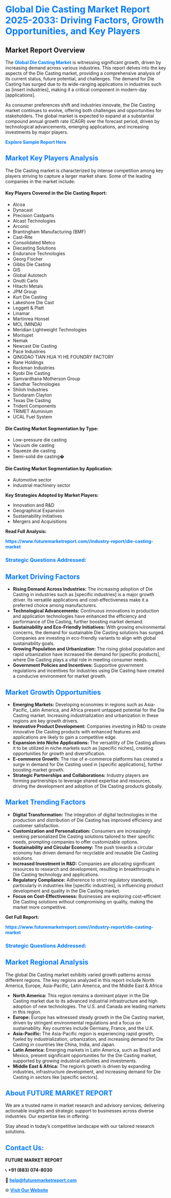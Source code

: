 <h1 style="color: #007BFF;">Global Die Casting Market Report 2025-2033: Driving Factors, Growth Opportunities, and Key Players</h1>

<section id="overview">
<h2>Market Report Overview</h2>
<p>The <a href="https://www.futuremarketreport.com//industry-report/die-casting-market" style="color: #007BFF; text-decoration: none;"><strong>Global Die Casting Market</strong></a> is witnessing significant growth, driven by increasing demand across various industries. This report delves into the key aspects of the Die Casting market, providing a comprehensive analysis of its current status, future potential, and challenges. The demand for Die Casting has surged due to its wide-ranging applications in industries such as [insert industries], making it a critical component in modern-day [applications].</p>
<p>As consumer preferences shift and industries innovate, the Die Casting market continues to evolve, offering both challenges and opportunities for stakeholders. The global market is expected to expand at a substantial compound annual growth rate (CAGR) over the forecast period, driven by technological advancements, emerging applications, and increasing investments by major players.</p>
</section>

<section id="overview">
<p><a href="https://www.futuremarketreport.com//request-sample/reportId=56726" style="color: #007BFF; text-decoration: none;"><strong>Explore Sample Report Here</strong></a></p>
</section>

<section id="key-players">
<h2 style="color: #007BFF;">Market Key Players Analysis</h2>
<p>The Die Casting market is characterized by intense competition among key players striving to capture a larger market share. Some of the leading companies in the market include:</p>
<h4>Key Players Covered in the Die Casting Report:</h4>
<ul><li>Alcoa</li><li>Dynacast</li><li>Precision Castparts</li><li>Alcast Technologies</li><li>Arconic</li><li>Brantingham Manufacturing (BMF)</li><li>Cast-Rite</li><li>Consolidated Metco</li><li>Diecasting Solutions</li><li>Endurance Technologies</li><li>Georg Fischer</li><li>Gibbs Die Casting</li><li>GIS</li><li>Global Autotech</li><li>Gnutti Carlo</li><li>Hitachi Metals</li><li>JPM Group</li><li>Kurt Die Casting</li><li>Lakeshore Die Cast</li><li>Leggett &amp; Platt</li><li>Linamar</li><li>Martinrea Honsel</li><li>MCL (MINDA)</li><li>Meridian Lightweight Technologies</li><li>Montupet</li><li>Nemak</li><li>Newcast Die Casting</li><li>Pace Industries</li><li>QINGDAO TIAN HUA YI HE FOUNDRY FACTORY</li><li>Rane Holdings</li><li>Rockman Industries</li><li>Ryobi Die Casting</li><li>Samvardhana Motherson Group</li><li>Sandhar Technologies</li><li>Shiloh Industries</li><li>Sundaram Clayton</li><li>Texas Die Casting</li><li>Trident Components</li><li>TRIMET Aluminium</li><li>UCAL Fuel System</li></ul>
<h4>Die Casting Market Segmentation by Type:</h4>
<ul><li>Low-pressure die casting</li><li>Vacuum die casting</li><li>Squeeze die casting</li><li>Semi-solid die casting�</li></ul>

<h4>Die Casting Market Segmentation by Application:</h4>
<ul><li>Automotive sector</li><li>Industrial machinery sector</li></ul>
<p><strong>Key Strategies Adopted by Market Players:</strong></p>
<ul>
<li>Innovation and R&D</li>
<li>Geographical Expansion</li>
<li>Sustainability Initiatives</li>
<li>Mergers and Acquisitions</li>
</ul>
</section>

<section>
<p><strong>Read Full Analysis: </strong></p><a href="https://www.futuremarketreport.com//industry-report/die-casting-market" style="color: #007BFF; text-decoration: none;"><strong>https://www.futuremarketreport.com//industry-report/die-casting-market</strong></a>
<h3 style="color: #007BFF;">Strategic Questions Addressed:</h3>
</section>

<section id="driving-factors">
<h2 style="color: #007BFF;">Market Driving Factors</h2>
<ul>
<li><strong>Rising Demand Across Industries:</strong> The increasing adoption of Die Casting in industries such as [specific industries] is a major growth driver. Its versatile applications and cost-effectiveness make it a preferred choice among manufacturers.</li>
<li><strong>Technological Advancements:</strong> Continuous innovations in production and application technologies have enhanced the efficiency and performance of Die Casting, further boosting market demand.</li>
<li><strong>Sustainability and Eco-Friendly Initiatives:</strong> With growing environmental concerns, the demand for sustainable Die Casting solutions has surged. Companies are investing in eco-friendly variants to align with global sustainability goals.</li>
<li><strong>Growing Population and Urbanization:</strong> The rising global population and rapid urbanization have increased the demand for [specific products], where Die Casting plays a vital role in meeting consumer needs.</li>
<li><strong>Government Policies and Incentives:</strong> Supportive government regulations and incentives for industries using Die Casting have created a conducive environment for market growth.</li>
</ul>
</section>

<section id="growth-opportunities">
<h2 style="color: #007BFF;">Market Growth Opportunities</h2>
<ul>
<li><strong>Emerging Markets:</strong> Developing economies in regions such as Asia-Pacific, Latin America, and Africa present untapped potential for the Die Casting market. Increasing industrialization and urbanization in these regions are key growth drivers.</li>
<li><strong>Innovative Product Development:</strong> Companies investing in R&D to create innovative Die Casting products with enhanced features and applications are likely to gain a competitive edge.</li>
<li><strong>Expansion into Niche Applications:</strong> The versatility of Die Casting allows it to be utilized in niche markets such as [specific niches], creating opportunities for growth and diversification.</li>
<li><strong>E-commerce Growth:</strong> The rise of e-commerce platforms has created a surge in demand for Die Casting used in [specific applications], further boosting market growth.</li>
<li><strong>Strategic Partnerships and Collaborations:</strong> Industry players are forming partnerships to leverage shared expertise and resources, driving the development and adoption of Die Casting products globally.</li>
</ul>
</section>

<section id="trending-factors">
<h2 style="color: #007BFF;">Market Trending Factors</h2>
<ul>
<li><strong>Digital Transformation:</strong> The integration of digital technologies in the production and distribution of Die Casting has improved efficiency and customer satisfaction.</li>
<li><strong>Customization and Personalization:</strong> Consumers are increasingly seeking personalized Die Casting solutions tailored to their specific needs, prompting companies to offer customizable options.</li>
<li><strong>Sustainability and Circular Economy:</strong> The push towards a circular economy has driven demand for recyclable and reusable Die Casting solutions.</li>
<li><strong>Increased Investment in R&D:</strong> Companies are allocating significant resources to research and development, resulting in breakthroughs in Die Casting technology and applications.</li>
<li><strong>Regulatory Compliance:</strong> Adherence to strict regulatory standards, particularly in industries like [specific industries], is influencing product development and quality in the Die Casting market.</li>
<li><strong>Focus on Cost-Effectiveness:</strong> Businesses are exploring cost-efficient Die Casting solutions without compromising on quality, making the market more competitive.</li>
</ul>
</section>

<section>
<p><strong>Get Full Report: </strong></p><a href="https://www.futuremarketreport.com//industry-report/die-casting-market" style="color: #007BFF; text-decoration: none;"><strong>https://www.futuremarketreport.com//industry-report/die-casting-market</strong></a>
<h3 style="color: #007BFF;">Strategic Questions Addressed:</h3>
</section>


<section id="regional-analysis">
<h2 style="color: #007BFF;">Market Regional Analysis</h2>
<p>The global Die Casting market exhibits varied growth patterns across different regions. The key regions analyzed in this report include North America, Europe, Asia-Pacific, Latin America, and the Middle East & Africa:</p>
<ul>
<li><strong>North America:</strong> This region remains a dominant player in the Die Casting market due to its advanced industrial infrastructure and high adoption of new technologies. The U.S. and Canada are leading markets in this region.</li>
<li><strong>Europe:</strong> Europe has witnessed steady growth in the Die Casting market, driven by stringent environmental regulations and a focus on sustainability. Key countries include Germany, France, and the U.K.</li>
<li><strong>Asia-Pacific:</strong> The Asia-Pacific region is experiencing rapid growth, fueled by industrialization, urbanization, and increasing demand for Die Casting in countries like China, India, and Japan.</li>
<li><strong>Latin America:</strong> Emerging markets in Latin America, such as Brazil and Mexico, present significant opportunities for the Die Casting market, supported by growing industrial activities and investments.</li>
<li><strong>Middle East & Africa:</strong> The region’s growth is driven by expanding industries, infrastructure development, and increasing demand for Die Casting in sectors like [specific sectors].</li>
</ul>
</section>

<footer>
<h2 style="color: #007BFF;">About FUTURE MARKET REPORT</h2>
<p>We are a trusted name in market research and advisory services, delivering actionable insights and strategic support to businesses across diverse industries. Our expertise lies in offering:</p>

<p>Stay ahead in today’s competitive landscape with our tailored research solutions.</p>

<h2 style="color: #007BFF;">Contact Us:</h2>
<p><strong>FUTURE MARKET REPORT</strong></p>
<p>📞 <strong>+91 (883) 074-8030</strong></p>
<p>📧 <strong><a href="mailto:help@futuremarketreport.com" style="color: #007BFF;">help@futuremarketreport.com</a></strong></p>
<p>🌐 <strong><a href="https://www.futuremarketreport.com/" style="color: #007BFF;">Visit Our Website</a></strong></p>
</footer>